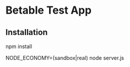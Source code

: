 Betable Test App
===================

Installation
------------
npm install 

NODE_ECONOMY=(sandbox|real) node server.js